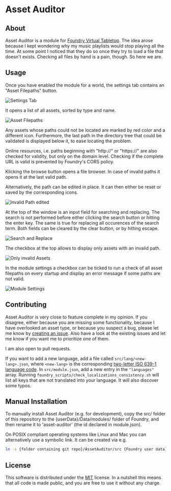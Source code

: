 # Asset Auditor

## About

Asset Auditor is a module for [Foundry Virtual Tabletop](https://foundryvtt.com/). The idea arose because I kept wondering why my music playlists would stop playing all the time. At some point I noticed that they do so once they try to load a file that doesn't exists. Checking all files by hand is a pain, though. So here we are.

## Usage

Once you have enabled the module for a world, the settings tab contains an "Asset Filepaths" button.

![Settings Tab](https://raw.githubusercontent.com/thecomamba/assetauditor/main/img/settings-tab.png)

It opens a list of all assets, sorted by type and name.

![Asset Filepaths](https://raw.githubusercontent.com/thecomamba/assetauditor/main/img/asset-filepaths.png)

Any assets whose paths could not be located are marked by red color and a different icon. Furthermore, the last path in the directory tree that could be validated is displayed below it, to ease locating the problem.

Online resources, i.e. paths beginning with "http://" or "https://" are also checked for validity, but only on the domain level. Checking if the complete URL is valid is prevented by Foundry's CORS policy.

Klicking the browse button opens a file browser. In case of invalid paths it opens it at the last valid path.

Alternatively, the path can be edited in place. It can then either be reset or saved by the corresponding icons.

![Invalid Path edited](https://raw.githubusercontent.com/thecomamba/assetauditor/main/img/invalid-path-edited.png)

At the top of the window is an input field for searching and replacing. The search is not performed before either clicking the search button or hitting the enter key. The same is true for replacing all occurences of the search term. Both fields can be cleared by the clear button, or by hitting escape.

![Search and Replace](https://raw.githubusercontent.com/thecomamba/assetauditor/main/img/search-and-replace.png)

The checkbox at the top allows to display only assets with an invalid path.

![Only invalid Assets](https://raw.githubusercontent.com/thecomamba/assetauditor/main/img/only-invalid.png)

In the module settings a checkbox can be ticked to run a check of all asset filepaths on every startup and display an error message if some paths are not valid.

![Module Settings](https://raw.githubusercontent.com/thecomamba/assetauditor/main/img/module-settings.png)

## Contributing

Asset Auditor is very close to feature complete in my opinion. If you disagree, either because you are missing some functionality, because I have overlooked an asset type, or because you suspect a bug, please let me know by [creating an issue](https://github.com/TheComamba/AssetAuditor/issues). Also have a look at the existing issues and let me know if you want me to prioritize one of them.

I am also open to pull requests.

If you want to add a new language, add a file called `src/lang/<new-lang>.json`, where `<new-lang>` is the corresponding [two-letter ISO 639-1 language code](https://en.wikipedia.org/wiki/List_of_ISO_639-1_codes). In `src/module.json`, add a new entry in the `"languages"` array. Running `foundry_scripts/check_localizations_consistency.sh` will list all keys that are not translated into your language. It will also discover some typos.

## Manual Installation

To manually install Asset Auditor (e.g. for development), copy the src/ folder of this repository to the {userData}/Data/modules/ folder of Foundry, and then rename it to 'asset-auditor' (the id declared in module.json).

On POSIX compliant operating systems like Linux and Mac you can alternatively use a symbolic link. It can be created via e.g.

```bash
ln -s {folder containing git repo}/AssetAuditor/src {Foundry user data}/Data/modules/asset-auditor
```

## License

This software is distributed under the [MIT](https://choosealicense.com/licenses/mit/) license. In a nutshell this means that all code is made public, and you are free to use it without any charge.
